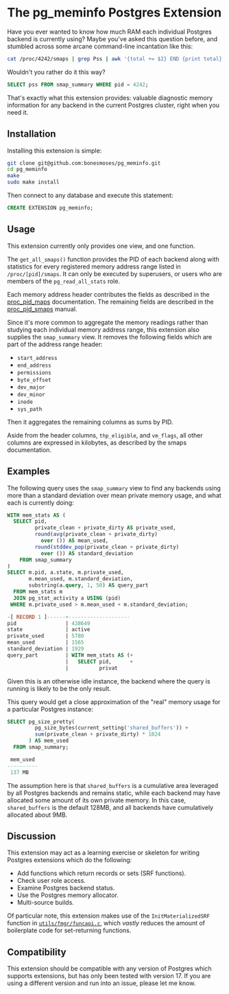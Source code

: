 # The pg_meminfo Postgres Extension

Have you ever wanted to know how much RAM each individual Postgres backend is currently using? Maybe you've asked this question before, and stumbled across some arcane command-line incantation like this:

```sh
cat /proc/4242/smaps | grep Pss | awk '{total += $2} END {print total}'
```

Wouldn't you rather do it this way?

```sql
SELECT pss FROM smap_summary WHERE pid = 4242;
```

That's exactly what this extension provides: valuable diagnostic memory information for any backend in the current Postgres cluster, right when you need it.

## Installation

Installing this extension is simple:

```bash
git clone git@github.com:bonesmoses/pg_meminfo.git
cd pg_meminfo
make
sudo make install
```

Then connect to any database and execute this statement:

```sql
CREATE EXTENSION pg_meminfo;
```

## Usage

This extension currently only provides one view, and one function.

The `get_all_smaps()` function provides the PID of each backend along with statistics for every registered memory address range listed in `/proc/[pid]/smaps`. It can only be executed by superusers, or users who are members of the `pg_read_all_stats` role.

Each memory address header contributes the fields as described in the [proc_pid_maps](https://www.man7.org/linux/man-pages/man5/proc_pid_maps.5.html) documentation. The remaining fields are described in the [proc_pid_smaps](https://www.man7.org/linux/man-pages/man5/proc_pid_smaps.5.html) manual.

Since it's more common to aggregate the memory readings rather than studying each individual memory address range, this extension also supplies the `smap_summary` view. It removes the following fields which are part of the address range header:

- `start_address`
- `end_address`
- `permissions`
- `byte_offset`
- `dev_major`
- `dev_minor`
- `inode`
- `sys_path`

Then it aggregates the remaining columns as sums by PID.

Aside from the header columns, `thp_eligible`, and `vm_flags`, all other columns are expressed in kilobytes, as described by the smaps documentation.

## Examples

The following query uses the `smap_summary` view to find any backends using more than a standard deviation over mean private memory usage, and what each is currently doing:

```sql
WITH mem_stats AS (
  SELECT pid, 
         private_clean + private_dirty AS private_used,
         round(avg(private_clean + private_dirty) 
           over ()) AS mean_used,
         round(stddev_pop(private_clean + private_dirty) 
           over ()) AS standard_deviation
    FROM smap_summary
)
SELECT m.pid, a.state, m.private_used,
       m.mean_used, m.standard_deviation,
       substring(a.query, 1, 50) AS query_part
  FROM mem_stats m
  JOIN pg_stat_activity a USING (pid)
 WHERE m.private_used > m.mean_used + m.standard_deviation;

-[ RECORD 1 ]------+--------------------
pid                | 438649
state              | active
private_used       | 5780
mean_used          | 1565
standard_deviation | 1929
query_part         | WITH mem_stats AS (+
                   |   SELECT pid,      +
                   |          privat
```

Given this is an otherwise idle instance, the backend where the query is running is likely to be the only result.

This query would get a close approximation of the "real" memory usage for a particular Postgres instance:

```sql
SELECT pg_size_pretty(
         pg_size_bytes(current_setting('shared_buffers')) + 
         sum(private_clean + private_dirty) * 1024
       ) AS mem_used
  FROM smap_summary;

 mem_used 
----------
 137 MB
```

The assumption here is that `shared_buffers` is a cumulative area leveraged by all Postgres backends and remains static, while each backend may have allocated some amount of its own private memory. In this case, `shared_buffers` is the default 128MB, and all backends have cumulatively allocated about 9MB.

## Discussion

This extension may act as a learning exercise or skeleton for writing Postgres extensions which do the following:

* Add functions which return records or sets (SRF functions).
* Check user role access.
* Examine Postgres backend status.
* Use the Postgres memory allocator.
* Multi-source builds.

Of particular note, this extension makes use of the `InitMaterializedSRF` function in [`utils/fmgr/funcapi.c`](https://github.com/postgres/postgres/blob/master/src/backend/utils/fmgr/funcapi.c), which _vastly_ reduces the amount of boilerplate code for set-returning functions.

## Compatibility

This extension should be compatible with any version of Postgres which supports extensions, but has only been tested with version 17. If you are using a different version and run into an issue, please let me know.

